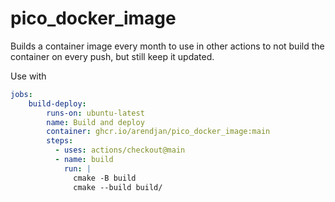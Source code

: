 # pico_docker_image

Builds a container image every month to use in other actions to not build the container on every push, but still keep it updated. 

Use with
```yaml
jobs:
    build-deploy:
        runs-on: ubuntu-latest
        name: Build and deploy
        container: ghcr.io/arendjan/pico_docker_image:main
        steps:
          - uses: actions/checkout@main
          - name: build
            run: |
              cmake -B build
              cmake --build build/
```

